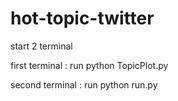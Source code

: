 # hot-topic-twitter

start 2 terminal

first terminal :  run python TopicPlot.py

second terminal : run python run.py

